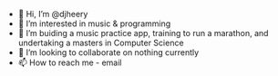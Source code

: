 - 👋 Hi, I’m @djheery
- 👀 I’m interested in music & programming
- 🌱 I’m buiding a music practice app, training to run a marathon, and undertaking a masters in Computer Science
- 💞️ I’m looking to collaborate on nothing currently
- 📫 How to reach me - email

<!---
djheery/djheery is a ✨ special ✨ repository because its `README.md` (this file) appears on your GitHub profile.
You can click the Preview link to take a look at your changes.
--->
